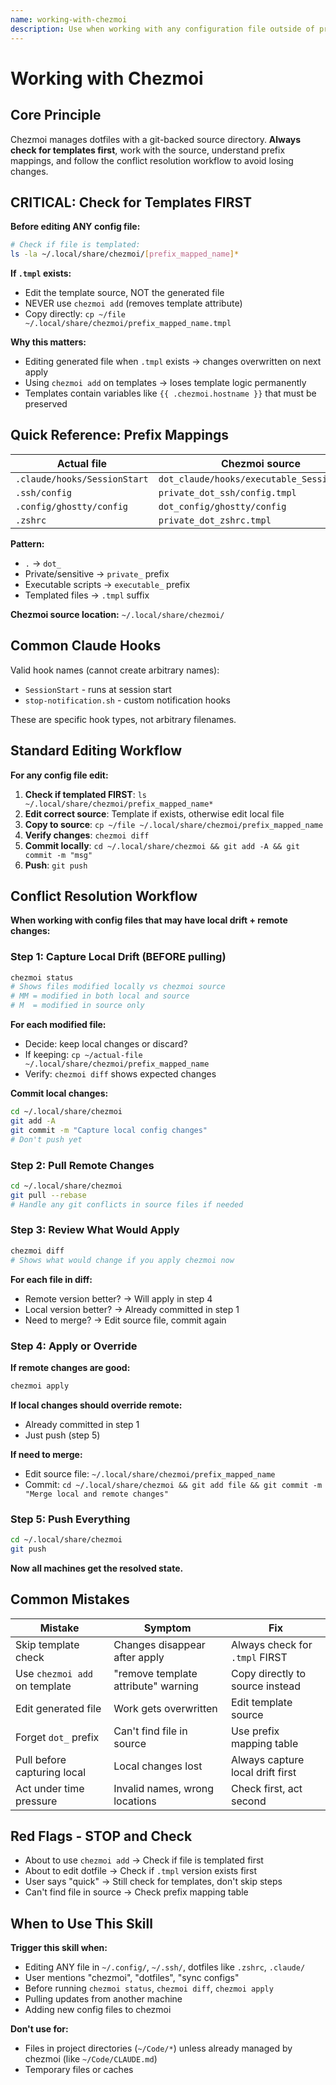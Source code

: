 ```yaml
---
name: working-with-chezmoi
description: Use when working with any configuration file outside of project directories in ~/Code (unless already managed like ~/Code/CLAUDE.md) - handles chezmoi prefix mappings, template awareness, conflict resolution workflow, and sync to avoid losing changes and breaking templates
---
```


# Working with Chezmoi

## Core Principle

Chezmoi manages dotfiles with a git-backed source directory. **Always check for templates first**, work with the source, understand prefix mappings, and follow the conflict resolution workflow to avoid losing changes.

## CRITICAL: Check for Templates FIRST

**Before editing ANY config file:**

```bash
# Check if file is templated:
ls -la ~/.local/share/chezmoi/[prefix_mapped_name]*
```

**If `.tmpl` exists:**
- Edit the template source, NOT the generated file
- NEVER use `chezmoi add` (removes template attribute)
- Copy directly: `cp ~/file ~/.local/share/chezmoi/prefix_mapped_name.tmpl`

**Why this matters:**
- Editing generated file when `.tmpl` exists → changes overwritten on next apply
- Using `chezmoi add` on templates → loses template logic permanently
- Templates contain variables like `{{ .chezmoi.hostname }}` that must be preserved

## Quick Reference: Prefix Mappings

| Actual file | Chezmoi source |
|------------|----------------|
| `.claude/hooks/SessionStart` | `dot_claude/hooks/executable_SessionStart` |
| `.ssh/config` | `private_dot_ssh/config.tmpl` |
| `.config/ghostty/config` | `dot_config/ghostty/config` |
| `.zshrc` | `private_dot_zshrc.tmpl` |

**Pattern:**
- `.` → `dot_`
- Private/sensitive → `private_` prefix
- Executable scripts → `executable_` prefix
- Templated files → `.tmpl` suffix

**Chezmoi source location:** `~/.local/share/chezmoi/`

## Common Claude Hooks

Valid hook names (cannot create arbitrary names):
- `SessionStart` - runs at session start
- `stop-notification.sh` - custom notification hooks

These are specific hook types, not arbitrary filenames.

## Standard Editing Workflow

**For any config file edit:**

1. **Check if templated FIRST**: `ls ~/.local/share/chezmoi/prefix_mapped_name*`
2. **Edit correct source**: Template if exists, otherwise edit local file
3. **Copy to source**: `cp ~/file ~/.local/share/chezmoi/prefix_mapped_name`
4. **Verify changes**: `chezmoi diff`
5. **Commit locally**: `cd ~/.local/share/chezmoi && git add -A && git commit -m "msg"`
6. **Push**: `git push`

## Conflict Resolution Workflow

**When working with config files that may have local drift + remote changes:**

### Step 1: Capture Local Drift (BEFORE pulling)

```bash
chezmoi status
# Shows files modified locally vs chezmoi source
# MM = modified in both local and source
# M  = modified in source only
```

**For each modified file:**
- Decide: keep local changes or discard?
- If keeping: `cp ~/actual-file ~/.local/share/chezmoi/prefix_mapped_name`
- Verify: `chezmoi diff` shows expected changes

**Commit local changes:**
```bash
cd ~/.local/share/chezmoi
git add -A
git commit -m "Capture local config changes"
# Don't push yet
```

### Step 2: Pull Remote Changes

```bash
cd ~/.local/share/chezmoi
git pull --rebase
# Handle any git conflicts in source files if needed
```

### Step 3: Review What Would Apply

```bash
chezmoi diff
# Shows what would change if you apply chezmoi now
```

**For each file in diff:**
- Remote version better? → Will apply in step 4
- Local version better? → Already committed in step 1
- Need to merge? → Edit source file, commit again

### Step 4: Apply or Override

**If remote changes are good:**
```bash
chezmoi apply
```

**If local changes should override remote:**
- Already committed in step 1
- Just push (step 5)

**If need to merge:**
- Edit source file: `~/.local/share/chezmoi/prefix_mapped_name`
- Commit: `cd ~/.local/share/chezmoi && git add file && git commit -m "Merge local and remote changes"`

### Step 5: Push Everything

```bash
cd ~/.local/share/chezmoi
git push
```

**Now all machines get the resolved state.**

## Common Mistakes

| Mistake | Symptom | Fix |
|---------|---------|-----|
| Skip template check | Changes disappear after apply | Always check for `.tmpl` FIRST |
| Use `chezmoi add` on template | "remove template attribute" warning | Copy directly to source instead |
| Edit generated file | Work gets overwritten | Edit template source |
| Forget `dot_` prefix | Can't find file in source | Use prefix mapping table |
| Pull before capturing local | Local changes lost | Always capture local drift first |
| Act under time pressure | Invalid names, wrong locations | Check first, act second |

## Red Flags - STOP and Check

- About to use `chezmoi add` → Check if file is templated first
- About to edit dotfile → Check if `.tmpl` version exists first
- User says "quick" → Still check for templates, don't skip steps
- Can't find file in source → Check prefix mapping table

## When to Use This Skill

**Trigger this skill when:**
- Editing ANY file in `~/.config/`, `~/.ssh/`, dotfiles like `.zshrc`, `.claude/`
- User mentions "chezmoi", "dotfiles", "sync configs"
- Before running `chezmoi status`, `chezmoi diff`, `chezmoi apply`
- Pulling updates from another machine
- Adding new config files to chezmoi

**Don't use for:**
- Files in project directories (`~/Code/*`) unless already managed by chezmoi (like `~/Code/CLAUDE.md`)
- Temporary files or caches
